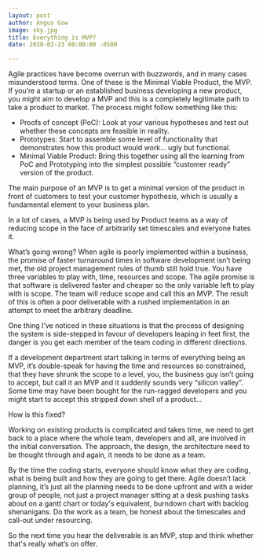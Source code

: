 ```yaml
---
layout: post
author: Angus Gow
image: sky.jpg
title: Everything is MVP?
date: 2020-02-23 00:00:00 -0500

---
```


Agile practices have become overrun with buzzwords, and in many cases misunderstood terms. One of these is the Minimal Viable Product, the MVP. If you’re a startup or an established business developing a new product, you might aim to develop a MVP and this is a completely legitimate path to take a product to market. The process might follow something like this:

* Proofs of concept (PoC): Look at your various hypotheses and test out whether these concepts are feasible in reality.
* Prototypes: Start to assemble some level of functionality that demonstrates how this product would work… ugly but functional.
* Minimal Viable Product: Bring this together using all the learning from PoC and Prototyping into the simplest possible “customer ready” version of the product.
 

The main purpose of an MVP is to get a minimal version of the product in front of customers to test your customer hypothesis, which is usually a fundamental element to your business plan.

In a lot of cases, a MVP is being used by Product teams as a way of reducing scope in the face of arbitrarily set timescales and everyone hates it.

What’s going wrong?
When agile is poorly implemented within a business, the promise of faster turnaround times in software development isn’t being met, the old project management rules of thumb still hold true. You have three variables to play with, time, resources and scope. The agile promise is that software is delivered faster and cheaper so the only variable left to play with is scope. The team will reduce scope and call this an MVP. The result of this is often a poor deliverable with a rushed implementation in an attempt to meet the arbitrary deadline.

One thing I’ve noticed in these situations is that the process of designing the system is side-stepped in favour of developers leaping in feet first, the danger is you get each member of the team coding in different directions.

If a development department start talking in terms of everything being an MVP, it’s double-speak for having the time and resources so constrained, that they have shrunk the scope to a level, you, the business guy isn’t going to accept, but call it an MVP and it suddenly sounds very “silicon valley”. Some time may have been bought for the run-ragged developers and you might start to accept this stripped down shell of a product…

How is this fixed?

Working on existing products is complicated and takes time, we need to get back to a place where the whole team, developers and all, are involved in the initial conversation. The approach, the design, the architecture need to be thought through and again, it needs to be done as a team.

By the time the coding starts, everyone should know what they are coding, what is being built and how they are going to get there. Agile doesn’t lack planning, it’s just all the planning needs to be done upfront and with a wider group of people, not just a project manager sitting at a desk pushing tasks about on a gantt chart or today's equivalent, burndown chart with backlog shenanigans. Do the work as a team, be honest about the timescales and call-out under resourcing.

So the next time you hear the deliverable is an MVP, stop and think whether that's really what’s on offer.

